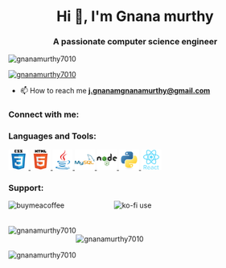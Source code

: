 <h1 align="center">Hi 👋, I'm Gnana murthy</h1>
<h3 align="center">A passionate computer science engineer</h3>

<p align="left"> <img src="https://komarev.com/ghpvc/?username=gnanamurthy7010&label=Profile%20views&color=0e75b6&style=flat" alt="gnanamurthy7010" /> </p>

<p align="left"> <a href="https://github.com/ryo-ma/github-profile-trophy"><img src="https://github-profile-trophy.vercel.app/?username=gnanamurthy7010" alt="gnanamurthy7010" /></a> </p>

- 📫 How to reach me **j.gnanamgnanamurthy@gmail.com**

<h3 align="left">Connect with me:</h3>
<p align="left">
</p>

<h3 align="left">Languages and Tools:</h3>
<p align="left"> <a href="https://www.w3schools.com/css/" target="_blank" rel="noreferrer"> <img src="https://raw.githubusercontent.com/devicons/devicon/master/icons/css3/css3-original-wordmark.svg" alt="css3" width="40" height="40"/> </a> <a href="https://www.w3.org/html/" target="_blank" rel="noreferrer"> <img src="https://raw.githubusercontent.com/devicons/devicon/master/icons/html5/html5-original-wordmark.svg" alt="html5" width="40" height="40"/> </a> <a href="https://www.java.com" target="_blank" rel="noreferrer"> <img src="https://raw.githubusercontent.com/devicons/devicon/master/icons/java/java-original.svg" alt="java" width="40" height="40"/> </a> <a href="https://www.mysql.com/" target="_blank" rel="noreferrer"> <img src="https://raw.githubusercontent.com/devicons/devicon/master/icons/mysql/mysql-original-wordmark.svg" alt="mysql" width="40" height="40"/> </a> <a href="https://nodejs.org" target="_blank" rel="noreferrer"> <img src="https://raw.githubusercontent.com/devicons/devicon/master/icons/nodejs/nodejs-original-wordmark.svg" alt="nodejs" width="40" height="40"/> </a> <a href="https://www.python.org" target="_blank" rel="noreferrer"> <img src="https://raw.githubusercontent.com/devicons/devicon/master/icons/python/python-original.svg" alt="python" width="40" height="40"/> </a> <a href="https://reactjs.org/" target="_blank" rel="noreferrer"> <img src="https://raw.githubusercontent.com/devicons/devicon/master/icons/react/react-original-wordmark.svg" alt="react" width="40" height="40"/> </a> </p>

<h3 align="left">Support:</h3>
<p><a href="https://www.buymeacoffee.com/buymeacoffee"> <img align="left" src="https://cdn.buymeacoffee.com/buttons/v2/default-yellow.png" height="50" width="210" alt="buymeacoffee" /></a><a href="https://ko-fi.com/ko-fi use"> <img align="left" src="https://cdn.ko-fi.com/cdn/kofi3.png?v=3" height="50" width="210" alt="ko-fi use" /></a></p><br><br>

<p><img align="left" src="https://github-readme-stats.vercel.app/api/top-langs?username=gnanamurthy7010&show_icons=true&locale=en&layout=compact" alt="gnanamurthy7010" /></p>

<p>&nbsp;<img align="center" src="https://github-readme-stats.vercel.app/api?username=gnanamurthy7010&show_icons=true&locale=en" alt="gnanamurthy7010" /></p>

<p><img align="center" src="https://github-readme-streak-stats.herokuapp.com/?user=gnanamurthy7010&" alt="gnanamurthy7010" /></p>
